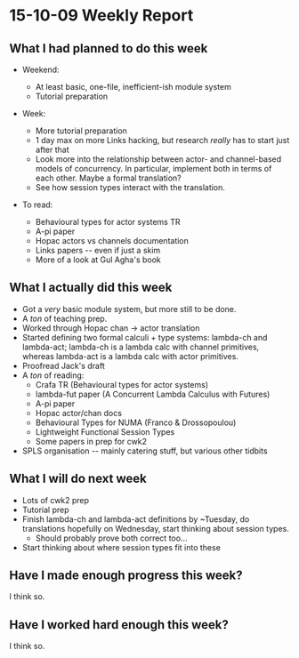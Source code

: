 # 15-10-09 Weekly Report

## What I had planned to do this week
* Weekend:
  * At least basic, one-file, inefficient-ish module system
  * Tutorial preparation
* Week:
  * More tutorial preparation
  * 1 day max on more Links hacking, but research *really* has to start
    just after that
  * Look more into the relationship between actor- and channel-based
    models of concurrency. In particular, implement both in terms of
    each other. Maybe a formal translation?
  * See how session types interact with the translation.

* To read:
  * Behavioural types for actor systems TR
  * A-pi paper
  * Hopac actors vs channels documentation
  * Links papers -- even if just a skim
  * More of a look at Gul Agha's book


## What I actually did this week
* Got a *very* basic module system, but more still to be done.
* A *ton* of teaching prep.
* Worked through Hopac chan -> actor translation
* Started defining two formal calculi + type systems: lambda-ch and
  lambda-act; lambda-ch is a lambda calc with channel primitives,
  whereas lambda-act is a lambda calc with actor primitives.
* Proofread Jack's draft
* A *ton* of reading:
  * Crafa TR (Behavioural types for actor systems)
  * lambda-fut paper (A Concurrent Lambda Calculus with Futures)
  * A-pi paper
  * Hopac actor/chan docs
  * Behavioural Types for NUMA (Franco & Drossopoulou)
  * Lightweight Functional Session Types
  * Some papers in prep for cwk2
* SPLS organisation -- mainly catering stuff, but various other tidbits

## What I will do next week
* Lots of cwk2 prep
* Tutorial prep
* Finish lambda-ch and lambda-act definitions by ~Tuesday, do
  translations hopefully on Wednesday, start thinking about session
  types.
  * Should probably prove both correct too...
* Start thinking about where session types fit into these

## Have I made enough progress this week?
I think so.

## Have I worked hard enough this week?
I think so.
